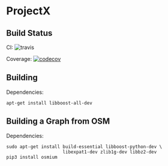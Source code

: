 # ProjectX

## Build Status

CI: ![travis](https://travis-ci.org/MoKob/ProjectX.svg?branch=master)

Coverage: [![codecov](https://codecov.io/gh/MoKob/ProjectX/branch/master/graph/badge.svg)](https://codecov.io/gh/MoKob/ProjectX)

## Building

Dependencies:
```
apt-get install libboost-all-dev
```

## Building a Graph from OSM

Dependencies:
```
sudo apt-get install build-essential libboost-python-dev \
                     libexpat1-dev zlib1g-dev libbz2-dev
pip3 install osmium
```
